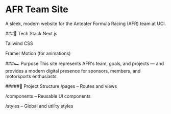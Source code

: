 # AFR Team Site

A sleek, modern website for the Anteater Formula Racing (AFR) team at UCI.  

###🧩 Tech Stack
Next.js

Tailwind CSS

Framer Motion (for animations)

###🏎️ Purpose
This site represents AFR's team, goals, and projects — and provides a modern digital presence for sponsors, members, and motorsports enthusiasts.

#####📁 Project Structure
/pages – Routes and views

/components – Reusable UI components

/styles – Global and utility styles

